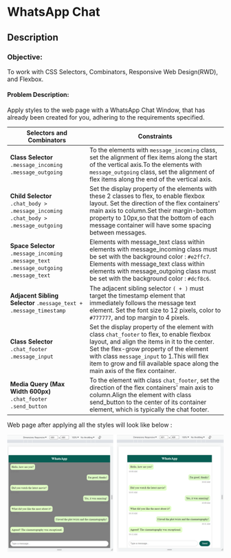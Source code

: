 # WhatsApp Chat 

## Description

### Objective:

To work with CSS Selectors, Combinators, Responsive Web Design(RWD), and Flexbox.

#### Problem Description:
Apply styles to the web page with a WhatsApp Chat Window, that has already been created for you,
adhering to the requirements specified.  

| Selectors and Combinators                                | Constraints                                                                 |
|----------------------------------------------------------|-----------------------------------------------------------------------------|
| **Class Selector**  `.message_incoming`  `.message_outgoing`          | To the elements with `message_incoming` class, set the alignment of flex items along the start of the vertical axis.To the elements with `message_outgoing` class, set the alignment of flex items along the end of the vertical axis.                     |
| **Child Selector**  `.chat_body > .message_incoming` `.chat_body > .message_outgoing`  | Set the display property of the elements with these 2 classes to flex, to enable flexbox layout. Set the direction of the flex containers' main axis to column.Set their margin-bottom property to 10px,so that the bottom of each message container will have some spacing between messages.   |                       
| **Space Selector** `.message_incoming .message_text` `.message_outgoing .message_text` | Elements with message_text class within elements with message_incoming class  must be set with the background color : `#e2ffc7`. Elements with message_text class within  elements with message_outgoing class  must be set with the background color : `#dcf8c6`. |
| **Adjacent Sibling Selector** `.message_text + .message_timestamp` | The adjacent sibling selector `( + )` must target the timestamp element that immediately follows the message text element. Set the font size to 12 pixels,  color to `#777777`, and top margin to 4 pixels.       |
| **Class Selector**  `.chat_footer` `.message_input`                | Set the display property of the element with class `chat_footer` to flex, to enable flexbox layout, and align the items in it to the center. Set the flex-grow property of the element with class `message_input` to 1.This will flex item to grow and fill available space along the main axis of the flex container.                           |
| **Media Query (Max Width 600px)** `.chat_footer` `.send_button`          | To the element with class `chat_footer`, set the direction of the flex containers' main axis to column.Align the element with class send_button  to the center of its container element, which is typically the chat footer.   |


Web page after applying all the styles will look like below :

![alt text](wc.png)
